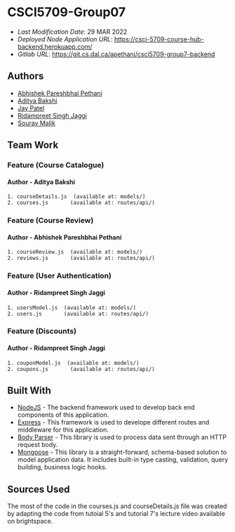 # CSCI5709-Group07

* *Last Modification Date*: 29 MAR 2022
* *Deployed Node Application URL*: <https://csci-5709-course-hub-backend.herokuapp.com/>
* *Gitlab URL*: <https://git.cs.dal.ca/apethani/csci5709-group7-backend>

## Authors

* [Abhishek Pareshbhai Pethani](ab823206@dal.ca)
* [Aditya Bakshi](aditya.bakshi@dal.ca)
* [Jay Patel](jy439129@dal.ca)
* [Ridampreet Singh Jaggi](rd285404@dal.ca)
* [Sourav Malik](sr343164@dal.ca)


## Team Work

### Feature (Course Catalogue)
#### Author - Aditya Bakshi
```
1. courseDetails.js  (available at: models/)
2. courses.js       (available at: routes/api/)
```


### Feature (Course Review)
#### Author - Abhishek Pareshbhai Pethani
```
1. courseReview.js  (available at: models/)
2. reviews.js       (available at: routes/api/)
```

### Feature (User Authentication)
#### Author - Ridampreet Singh Jaggi
```
1. usersModel.js  (available at: models/)
2. users.js       (available at: routes/api/)
```
### Feature (Discounts)
#### Author - Ridampreet Singh Jaggi
```
1. couponModel.js  (available at: models/)
2. coupons.js       (available at: routes/api/)
```

## Built With

- [NodeJS](https://nodejs.org/en/docs/) - The backend framework used to develop back end components of this application.
- [Express](https://expressjs.com/en/starter/installing.html) - This framework is used to develope different routes and middleware for this application.
- [Body Parser](http://expressjs.com/en/resources/middleware/body-parser.html) - This library is used to process data sent through an HTTP request body.
- [Mongoose](https://mongoosejs.com/) - This library is a straight-forward, schema-based solution to model application data. It includes built-in type casting, validation, query building, business logic hooks.

## Sources Used

The most of the code in the courses.js and courseDetails.js file was created by adapting the code from tutoial 5's and tutorial 7's lecture video available on brightspace.
